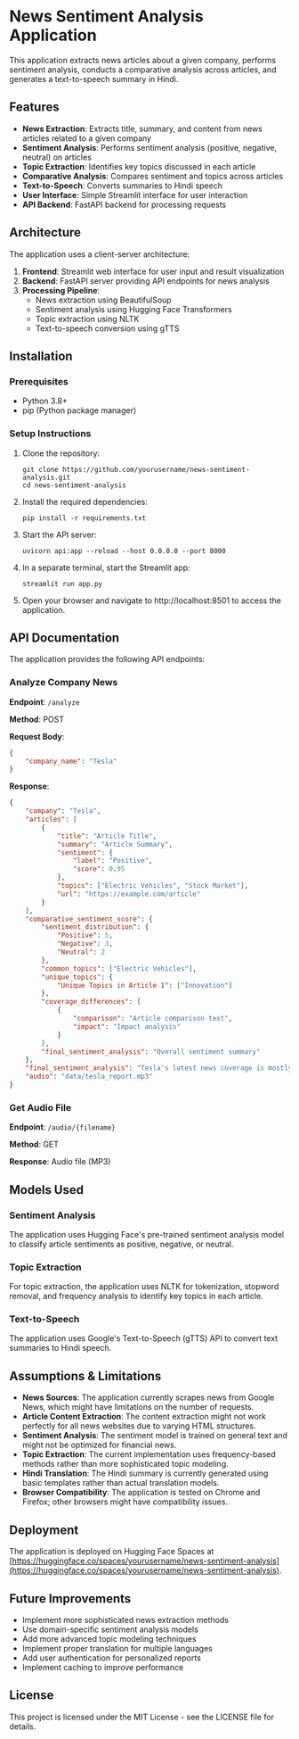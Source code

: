 # News Sentiment Analysis Application

This application extracts news articles about a given company, performs sentiment analysis, conducts a comparative analysis across articles, and generates a text-to-speech summary in Hindi.

## Features

- **News Extraction**: Extracts title, summary, and content from news articles related to a given company
- **Sentiment Analysis**: Performs sentiment analysis (positive, negative, neutral) on articles
- **Topic Extraction**: Identifies key topics discussed in each article
- **Comparative Analysis**: Compares sentiment and topics across articles
- **Text-to-Speech**: Converts summaries to Hindi speech
- **User Interface**: Simple Streamlit interface for user interaction
- **API Backend**: FastAPI backend for processing requests

## Architecture

The application uses a client-server architecture:

1. **Frontend**: Streamlit web interface for user input and result visualization
2. **Backend**: FastAPI server providing API endpoints for news analysis
3. **Processing Pipeline**:
   - News extraction using BeautifulSoup
   - Sentiment analysis using Hugging Face Transformers
   - Topic extraction using NLTK
   - Text-to-speech conversion using gTTS

## Installation

### Prerequisites

- Python 3.8+
- pip (Python package manager)

### Setup Instructions

1. Clone the repository:
   ```
   git clone https://github.com/yourusername/news-sentiment-analysis.git
   cd news-sentiment-analysis
   ```

2. Install the required dependencies:
   ```
   pip install -r requirements.txt
   ```

3. Start the API server:
   ```
   uvicorn api:app --reload --host 0.0.0.0 --port 8000
   ```

4. In a separate terminal, start the Streamlit app:
   ```
   streamlit run app.py
   ```

5. Open your browser and navigate to http://localhost:8501 to access the application.

## API Documentation

The application provides the following API endpoints:

### Analyze Company News

**Endpoint**: `/analyze`

**Method**: POST

**Request Body**:
```json
{
    "company_name": "Tesla"
}
```

**Response**:
```json
{
    "company": "Tesla",
    "articles": [
        {
            "title": "Article Title",
            "summary": "Article Summary",
            "sentiment": {
                "label": "Positive",
                "score": 0.95
            },
            "topics": ["Electric Vehicles", "Stock Market"],
            "url": "https://example.com/article"
        }
    ],
    "comparative_sentiment_score": {
        "sentiment_distribution": {
            "Positive": 5,
            "Negative": 3,
            "Neutral": 2
        },
        "common_topics": ["Electric Vehicles"],
        "unique_topics": {
            "Unique Topics in Article 1": ["Innovation"]
        },
        "coverage_differences": [
            {
                "comparison": "Article comparison text",
                "impact": "Impact analysis"
            }
        ],
        "final_sentiment_analysis": "Overall sentiment summary"
    },
    "final_sentiment_analysis": "Tesla's latest news coverage is mostly positive.",
    "audio": "data/tesla_report.mp3"
}
```

### Get Audio File

**Endpoint**: `/audio/{filename}`

**Method**: GET

**Response**: Audio file (MP3)

## Models Used

### Sentiment Analysis

The application uses Hugging Face's pre-trained sentiment analysis model to classify article sentiments as positive, negative, or neutral.

### Topic Extraction

For topic extraction, the application uses NLTK for tokenization, stopword removal, and frequency analysis to identify key topics in each article.

### Text-to-Speech

The application uses Google's Text-to-Speech (gTTS) API to convert text summaries to Hindi speech.

## Assumptions & Limitations

- **News Sources**: The application currently scrapes news from Google News, which might have limitations on the number of requests.
- **Article Content Extraction**: The content extraction might not work perfectly for all news websites due to varying HTML structures.
- **Sentiment Analysis**: The sentiment model is trained on general text and might not be optimized for financial news.
- **Topic Extraction**: The current implementation uses frequency-based methods rather than more sophisticated topic modeling.
- **Hindi Translation**: The Hindi summary is currently generated using basic templates rather than actual translation models.
- **Browser Compatibility**: The application is tested on Chrome and Firefox; other browsers might have compatibility issues.

## Deployment

The application is deployed on Hugging Face Spaces at [https://huggingface.co/spaces/yourusername/news-sentiment-analysis](https://huggingface.co/spaces/yourusername/news-sentiment-analysis).

## Future Improvements

- Implement more sophisticated news extraction methods
- Use domain-specific sentiment analysis models
- Add more advanced topic modeling techniques
- Implement proper translation for multiple languages
- Add user authentication for personalized reports
- Implement caching to improve performance

## License

This project is licensed under the MIT License - see the LICENSE file for details.
